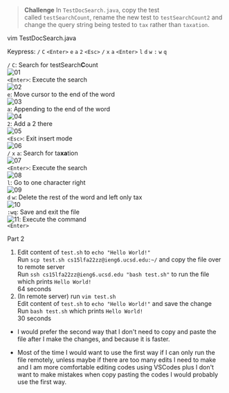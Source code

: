 > **Challenge** In `TestDocSearch.java`, copy the test called `testSearchCount`, rename the new test to `testSearchCount2` and change the query string being tested to `tax` rather than `taxation`.

vim TestDocSearch.java

Keypress: `/` `C` `<Enter>` `e` `a` `2` `<Esc>`
`/` `x` `a` `<Enter>` `l` `d` `w` `:` `w` `q`

`/` `C`: Search for testSearch**C**ount <br>
![01](images/01.png) <br>
`<Enter>`: Execute the search <br>
![02](images/02.png) <br>
`e`: Move cursor to the end of the word <br>
![03](images/03.png) <br>
`a`: Appending to the end of the word <br>
![04](images/04.png) <br>
`2`: Add a 2 there <br>
![05](images/05.png) <br>
`<Esc>`: Exit insert mode <br>
![06](images/06.png) <br>
`/` `x` `a`: Search for ta**xa**tion <br>
![07](images/07.png) <br>
`<Enter>`: Execute the search <br>
![08](images/08.png) <br>
`l`: Go to one character right <br>
![09](images/09.png) <br>
`d` `w`: Delete the rest of the word and left only tax <br>
![10](images/10.png) <br>
`:wq`: Save and exit the file <br>
![11](images/11.png): Execute the command <br>
`<Enter>` <br>

Part 2
1. Edit content of `test.sh` to `echo "Hello World!"` <br>
   Run `scp test.sh cs15lfa22zz@ieng6.ucsd.edu:~/` and copy the file over to remote server <br>
   Run `ssh cs15lfa22zz@ieng6.ucsd.edu "bash test.sh"` to run the file which prints `Hello World!` <br>
   64 seconds <br>
2. (In remote server) run `vim test.sh` <br>
   Edit content of `test.sh` to `echo "Hello World!"` and save the change <br>
   Run `bash test.sh` which prints `Hello World!` <br>
   30 seconds <br>

- I would prefer the second way that I don't need to copy and paste the file after I make the changes, and because it is faster.

- Most of the time I would want to use the first way if I can only run the file remotely, unless maybe if there are too many edits I need to make and I am more comfortable editing codes using VSCodes plus I don't want to make mistakes when copy pasting the codes I would probably use the first way. 
